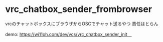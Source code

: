 # vrc_chatbox_sender_frombrowser
vrcのチャットボックスにブラウザからOSCでチャット送るやつ
責任はとらん

demo: https://wi11oh.com/dev/vcs/vrc_chatbox_sender_init　
